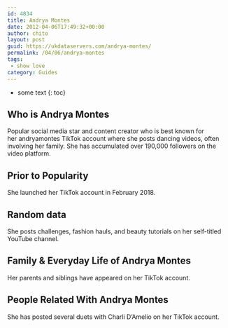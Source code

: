 ```yaml
---
id: 4834
title: Andrya Montes
date: 2012-04-06T17:49:32+00:00
author: chito
layout: post
guid: https://ukdataservers.com/andrya-montes/
permalink: /04/06/andrya-montes
tags:
 - show love
category: Guides
---
```


* some text
{: toc}
          
          
## Who is  Andrya Montes
                  
                  
                  
Popular social media star and content creator who is best known for her andryamontes TikTok account where she posts dancing videos, often involving her family. She has accumulated over 190,000 followers on the video platform. 
                  
                
                
                
## Prior to Popularity 
                  
                  
                  
She launched her TikTok account in February 2018. 
                  
                
                
                
## Random data 
                  
                  
                  
She posts challenges, fashion hauls, and beauty tutorials on her self-titled YouTube channel. 
                  
                
                
                
## Family & Everyday Life of Andrya Montes
                  
                  
                  
Her parents and siblings have appeared on her TikTok account. 
                  
                
                
                
## People Related With  Andrya Montes
                  
                  
                  
She has posted several duets with Charli D&#8217;Amelio on her TikTok account. 
                  
                
              
            
          
          
          
    
    
  
